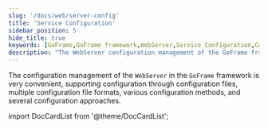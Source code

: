 ```yaml
---
slug: '/docs/web/server-config'
title: 'Service Configuration'
sidebar_position: 5
hide_title: true
keywords: [GoFrame,GoFrame framework,WebServer,Service Configuration,Configuration Management,Configuration Files,Configuration Methods,Configuration Formats,Framework Configuration]
description: "The WebServer configuration management of the GoFrame framework is very convenient, supporting configuration through configuration files, multiple configuration file formats, various configuration methods, and multiple configuration approaches. This allows for flexible and efficient service configuration management, providing developers with a simple and easy operational experience."
---
```


The configuration management of the `WebServer` in the `GoFrame` framework is very convenient, supporting configuration through configuration files, multiple configuration file formats, various configuration methods, and several configuration approaches.

import DocCardList from '@theme/DocCardList';

<DocCardList />